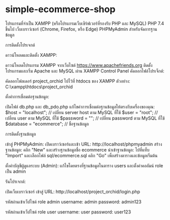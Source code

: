 # simple-ecommerce-shop

โปรแกรมที่จำเป็น
XAMPP (หรือโปรแกรมเว็บเซิร์ฟเวอร์ที่รองรับ PHP และ MySQL)
PHP 7.4 ขึ้นไป
เว็บเบราว์เซอร์ (Chrome, Firefox, หรือ Edge)
PHPMyAdmin สำหรับจัดการฐานข้อมูล

การติดตั้งโปรเจกต์

ดาวน์โหลดและติดตั้ง XAMPP:

ดาวน์โหลดโปรแกรม XAMPP จากเว็บไซต์ https://www.apachefriends.org
ติดตั้งโปรแกรมและเริ่ม Apache และ MySQL ผ่าน XAMPP Control Panel
คัดลอกไฟล์โปรเจ็กต์:

คัดลอกโฟลเดอร์ project_orchid ไปไว้ที่ htdocs ของ XAMPP
ตัวอย่าง: C:\xampp\htdocs\project_orchid

ตั้งค่าการเชื่อมต่อฐานข้อมูล:

เปิดไฟล์ db.php และ db_pdo.php
แก้ไขค่าการเชื่อมต่อฐานข้อมูลให้ตรงกับเครื่องของคุณ:
$host = "localhost"; // เปลี่ยน server host ตาม MySQL ที่ใช้
$user = "root"; // เปลี่ยน user ตาม MySQL ที่ใช้
$password = ""; // เปลี่ยน password ตาม MySQL ที่ใช้
$database = "ecommerce"; // ชื่อฐานข้อมูล

การติดตั้งฐานข้อมูล

เข้าสู่ PHPMyAdmin:
เปิดเบราว์เซอร์และเข้า URL: http://localhost/phpmyadmin
สร้างฐานข้อมูล:
คลิก "New" และสร้างฐานข้อมูลชื่อ ecommerce
นำเข้าฐานข้อมูล:
ไปที่แท็บ "Import" และเลือกไฟล์ sql/ecommerce.sql
คลิก "Go" เพื่อสร้างตารางและข้อมูลเริ่มต้น

ตั้งค่าบัญชีผู้ดูแลระบบ (Admin):
แก้ไขโดยตรงที่ฐานข้อมูลในตาราง users และตั้งค่าคอลัมน์ role เป็น admin

รันโปรเจกต์:

เปิดเว็บเบราว์เซอร์
เข้าสู่ URL: http://localhost/project_orchid/login.php

รหัสผ่านเข้าเว็ปไซต์ role admin
username: admin
password: admin123

รหัสผ่านเข้าเว็ปไซต์ role user
username: user
password: user123
